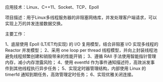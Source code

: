 应用技术：Linux、C++11、Socket、TCP、Epoll

项目描述：用于Linux多线程服务器的非阻塞网络库，并发处理客户端请求，可以实现上万的并发连接数据交换。

主要工作：

1、底层使用 Epoll (LT/ET均实现) 的 I/O 复用模型，结合非阻塞 I/O 实现多线程的 Reactor 并发模型；
2、采用 one loop per thread 线程模型，并向上封装线程池避免线程频繁创建和销毁带来的性能开销；
3、遵循 RAII 手法使用智能指针管理内存，减小内存泄露风险；
4、使用 eventfd 作为事件通知描述符，高效派发事件到其他线程执行异步任务；
5、实现定时器管理结构，内部使用 Linux 的 timerfd 通知到期任务，高效管理定时任务；
6、实现优雅关闭连接。

